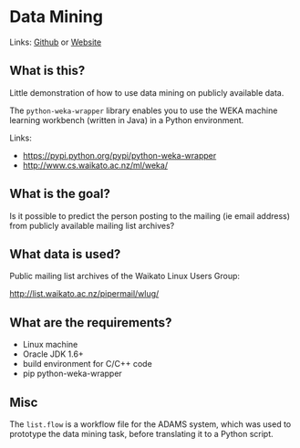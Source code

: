 # Data Mining
Links: [Github](https://github.com/irsbugs/meetings/blob/master/2014/2014-12-08/datamining/README.md) or [Website](https://irsbugs.github.io/meetings/2014/2014-12-08/datamining/) 

What is this?
-------------

Little demonstration of how to use data mining on publicly available data.

The `python-weka-wrapper` library enables you to use the WEKA machine learning
workbench (written in Java) in a Python environment.

Links:
* https://pypi.python.org/pypi/python-weka-wrapper
* http://www.cs.waikato.ac.nz/ml/weka/


What is the goal?
-----------------

Is it possible to predict the person posting to the mailing (ie email address)
from publicly available mailing list archives?


What data is used?
------------------

Public mailing list archives of the Waikato Linux Users Group:

http://list.waikato.ac.nz/pipermail/wlug/


What are the requirements?
--------------------------

* Linux machine
* Oracle JDK 1.6+
* build environment for C/C++ code
* pip python-weka-wrapper

Misc
----

The `list.flow` is a workflow file for the ADAMS system, which was used
to prototype the data mining task, before translating it to a Python script.

